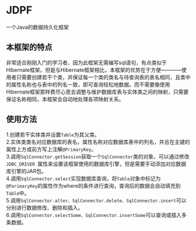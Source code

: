 # JDPF
一个Java的数据持久化框架  
## 本框架的特点
非常适合刚刚入门的学习者，因为此框架无需编写sql语句，有点类似于Hibernate框架。但是与Hibernate框架相比，本框架的优势在于方便————使用者只需要创建若干个类，并保证每一个类的类名与待查询表的表名相同，且类中的属性名称也与表中的列名一致，即可查询轻松地数据。而不需要像使用Hibernate框架那样费尽心思去调整与维护数据库表与实体类之间的映射，只需要保证名称相同，本框架会自动地处理各项映射关系。  
## 使用方法  
1.创建若干实体类并设置```Table```为其父类。  
2.实体类类名对应数据库的表名，属性名称对应数据库表中的列名，并且在主键的属性上方或前方写上注解```@PrimaryKey```。  
3.调用```SqlConnector.getSession```获取一个```SqlConnector```类的对象，可以通过修改```JDBC_DRIVER ```属性来设置该框架使用的数据库引擎，但是需要手动添加对应数据库引擎的JAR包。  
4.调用```SqlConnector.select```实现数据库查询，将```Table```对象中标记为```@ParimaryKey```的属性作为where的条件进行查询，查询后的数据会自动填充到```Table```中。  
5.调用```SqlConnector.alter、SqlConnector.delete、SqlConnector.insert```可以分别进行数据修改、删除和插入。  
6.调用```SqlConnector.selectSome、SqlConnector.insertSome```可以查询或插入多条数据。  
